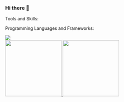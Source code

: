 ### Hi there 👋

Tools and Skills:

Programming Languages and Frameworks:


<img loading="lazy" src="https://cdn.jsdelivr.net/gh/devicons/devicon/icons/nodejs/nodejs-original-wordmark.svg" />
          

            
          

<div>
<a href="https://github.com/rafaelor20">
<img loading="lazy" height="180em" src="https://github-readme-stats.vercel.app/api/top-langs/?username=rafaelor20&layout=compact&langs_count=7&theme=dracula"/>
<img loading="lazy" height="180em" src="https://github-readme-stats.vercel.app/api?username=rafaelor20&show_icons=true&theme=dracula&include_all_commits=true&count_private=true"/>
</div>

<!--
**rafaelor20/rafaelor20** is a ✨ _special_ ✨ repository because its `README.md` (this file) appears on your GitHub profile.

Here are some ideas to get you started:

- 🔭 I’m currently working on ...
- 🌱 I’m currently learning ...
- 👯 I’m looking to collaborate on ...
- 🤔 I’m looking for help with ...
- 💬 Ask me about ...
- 📫 How to reach me: ...
- 😄 Pronouns: ...
- ⚡ Fun fact: ...
-->
